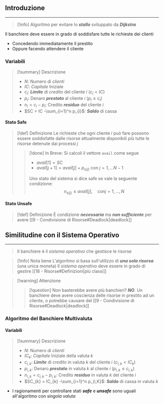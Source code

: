 ## Introduzione
---

>[!info] 
>Algoritmo per evitare lo ***stallo*** sviluppato da ***Dijkstra***


Il banchiere deve essere in grado di soddisfare tutte le richieste dei clienti
- Concedendo immediatamente il prestito
- Oppure facendo attendere il cliente

### Variabili
>[!summary] Descrizione
>- $N$: Numero di *clienti*
>- $IC$: *Capitale* Iniziale
>- $c_{i}$: ***Limite*** di *credito* del cliente $i$ ($c_{i}<IC$)
>- $p_{i}$: Denaro ***prestato*** al cliente $i$ ($p_{i}\leq c_{i}$)
>- $n_{i}=c_{i}-p_{i}$: Credito ***residuo*** del cliente $i$
>- $SC = IC -\sum_{i=1}^n p_{i}$: ***Saldo*** di cassa

#### Stato Safe
>[!def] Definizione
>Le richieste che ogni cliente $i$ può fare possono essere soddisfatte dalle risorse attualmente disponibili più tutte le risorse detenute dai processi $j$
>>[!done] In Breve:
>>Si calcoli il vettore `avail` come segue
>> - $avail[1]=SC$
>> - $avail[j+1]=avail[j]+p_{s(j)}$ con $j=1,\dots N-1$
>> 
>> Uno stato del sistema si dice safe se vale la seguente condizione:
>> $$n_{s(j)}\leq avail[j], \quad \text{con} j=1, \dots, N$$

#### Stato Unsafe
>[!def] Definizione
>È condizione ***necessaria*** ma ***non sufficiente*** per avere [[9 - Condivisione di Risorse#Deadlock|deadlock]]

## Similitudine con il Sistema Operativo
---
> Il banchiere è il *sistema operativo* che gestisce le risorse

>[!info] Nota bene
>L'algoritmo si basa sull'utilizzo di ***una sola risorsa*** (una unica moneta)
>Il *sistema operativo* deve essere in grado di gestire [[18 - Risorse#Definizioni|più classi]]

>[!warning] Attenzione
>>[!question] Non basterebbe avere più banchieri?
>> ***NO***.
>> Un banchiere deve avere coscienza delle risorse in prestito ad un cliente, o potrebbe causare del [[9 - Condivisione di Risorse#Deadlock|deadlock]]

### Algoritmo del Banchiere Multivaluta
#### Variabili
>[!summary] Descrizione
>- $N$: Numero di *clienti*
>- $IC_{k}$: *Capitale* Iniziale della valuta $k$
>- $c_{i,k}$: ***Limite*** di *credito* in valuta $k$ del cliente $i$ ($c_{i,k}<IC_{k}$)
>- $p_{i,k}$: Denaro ***prestato*** in valuta $k$ al cliente $i$ ($p_{i,k}\leq c_{i,k}$)
>- $n_{i,k}=c_{i,k}-p_{i,k}$: Credito ***residuo*** in valuta $k$ del cliente $i$
>- $SC_{k} = IC_{k} -\sum_{i=1}^n p_{i,K}$: ***Saldo*** di cassa in valuta $k$

- I ragionamenti per controllare stati ***safe*** e ***unsafe*** sono uguali all'algoritmo con *singola valuta*